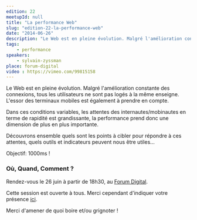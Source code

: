```yaml
---
edition: 22
meetupId: null
title: "La performance Web"
slug: "edition-22-la-performance-web"
date: "2014-06-26"
description: "Le Web est en pleine évolution. Malgré l'amélioration constante des connexions, tous les utilisateurs ne sont pas logés à la même enseigne."
tags:
    - performance
speakers:
    - sylvain-zyssman
place: forum-digital
video : https://vimeo.com/99815158
---
```


Le Web est en pleine évolution. Malgré l'amélioration constante des connexions, tous les
utilisateurs ne sont pas logés à la même enseigne. L'essor des terminaux mobiles est également à
prendre en compte.

Dans ces conditions variables, les attentes des internautes/mobinautes en terme de rapidité est
grandissante, la performance prend donc une dimension de plus en plus importante.

Découvrons ensemble quels sont les points à cibler pour répondre à ces attentes, quels outils et
indicateurs peuvent nous être utiles...

Objectif: 1000ms !

### Où, Quand, Comment ?

Rendez-vous le 26 juin à partir de 18h30, au [Forum Digital](http://forum-digital.fr).

Cette session est ouverte à tous. Merci cependant d'indiquer votre présence
[ici](https://docs.google.com/forms/d/1tvKL-H9H5IH6E87gJTdmlDDOW6M5Ut6FsrBdSIXa9q0/viewform).

Merci d'amener de quoi boire et/ou grignoter !
